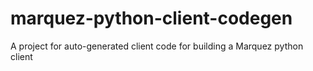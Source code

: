 # marquez-python-client-codegen
A project for auto-generated client code for building a Marquez python client
